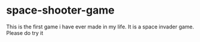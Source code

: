 # space-shooter-game
This is the first game i have ever made in my life. It is a space invader game. Please do try it
